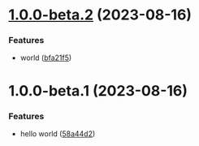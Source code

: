 # [1.0.0-beta.2](https://github.com/PhearZero/semantic-release-prepublish/compare/v1.0.0-beta.1...v1.0.0-beta.2) (2023-08-16)


### Features

* world ([bfa21f5](https://github.com/PhearZero/semantic-release-prepublish/commit/bfa21f53dbe0248330348a0c79bd048add2c1980))

# 1.0.0-beta.1 (2023-08-16)


### Features

* hello world ([58a44d2](https://github.com/PhearZero/semantic-release-prepublish/commit/58a44d2171b686ef0a80b04cd0b1e86275dc90a5))
